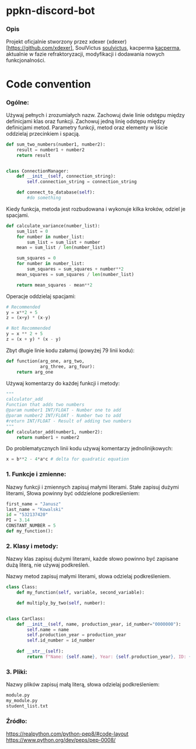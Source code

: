 # ppkn-discord-bot

### Opis

Projekt oficjalnie stworzony przez xdexer (xdexer)[https://github.com/xdexer], SoulVictus [soulvictus](https://github.com/soulvictus), kacperma [kacperma](https://github.com/kacperma), aktualnie w fazie refraktoryzacji, modyfikacji i dodawania nowych funkcjonalności.

# Code convention

### Ogólne:

Używaj pełnych i zrozumiałych nazw.
Zachowuj dwie linie odstępu między definicjami klas oraz funkcji.
Zachowuj jedną linię odstępu między definicjami metod.
Parametry funkcji, metod oraz elementy w liście oddzielaj przecinkiem i spacją.

```python
def sum_two_numbers(number1, number2):
	result = number1 + number2
	return result


class ConnectionManager:
	def __init__(self, connection_string):
		self.connection_string = connection_string

	def connect_to_database(self):
		#do something
```

Kiedy funkcja, metoda jest rozbudowana i wykonuje kilka kroków, odziel je spacjami.

```python
def calculate_variance(number_list):
    sum_list = 0
    for number in number_list:
        sum_list = sum_list + number
    mean = sum_list / len(number_list)

    sum_squares = 0
    for number in number_list:
        sum_squares = sum_squares + number**2
    mean_squares = sum_squares / len(number_list)

    return mean_squares - mean**2    
```

Operacje oddzielaj spacjami:

```python
# Recommended
y = x**2 + 5
z = (x+y) * (x-y)

# Not Recommended
y = x ** 2 + 5
z = (x + y) * (x - y)
```

Zbyt długie linie kodu załamuj (powyżej 79 linii kodu):

```python
def function(arg_one, arg_two,
             arg_three, arg_four):
    return arg_one
```

Używaj komentarzy do każdej funkcji i metody:
```python
"""
calculator_add
Function that adds two numbers
@param number1 INT/FLOAT - Number one to add
@param number2 INT/FLOAT - Number two to add
#return INT/FLOAT - Result of adding two numbers
"""
def calculator_add(number1, number2):
    return number1 + number2
```
Do problematycznych linii kodu używaj komentarzy jednolinijkowych:
```python
x = b**2 - 4*a*c # delta for quadratic equation
```

### 1. Funkcje i zmienne:

Nazwy funkcji i zmiennych zapisuj małymi literami.
Stałe zapisuj dużymi literami,
Słowa powinny być oddzielone podkreśleniem:

```python
first_name = "Janusz"
last_name = "Kowalski"
id = "532137420"
PI = 3.14
CONSTANT_NUMBER = 5
def my_function():
```

### 2. Klasy i metody:

Nazwy klas zapisuj dużymi literami, każde słowo powinno być zapisane dużą literą,
nie używaj podkreśleń.

Nazwy metod zapisuj małymi literami, słowa odzielaj podkreśleniem.

```python
class Class:
	def my_function(self, variable, second_variable):

	def multiply_by_two(self, number):


class CarClass:
	def __init__(self, name, production_year, id_number="0000000"):
		self.name = name
		self.production_year = production_year
		self.id_number = id_number
	
	def __str__(self):
		return f"Name: {self.name}, Year: {self.production_year}, ID: {self.id_number}"
```
### 3. Pliki:

Nazwy plików zapisuj małą literą, słowa odzielaj podkreśleniem:

```python
module.py
my_module.py
student_list.txt
```

### Źródło:
https://realpython.com/python-pep8/#code-layout
https://www.python.org/dev/peps/pep-0008/
